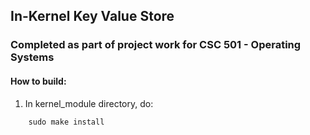 ## In-Kernel Key Value Store
### Completed as part of project work for CSC 501 - Operating Systems

#### How to build:
1. In kernel_module directory, do:
```     sudo make
	sudo make install
```
